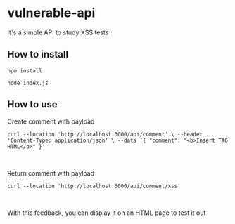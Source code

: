 # vulnerable-api

It`s a simple API to study XSS tests

## How to install

`npm install`

`node index.js`

## How to use

Create comment with payload

`curl --location 'http://localhost:3000/api/comment' \
--header 'Content-Type: application/json' \
--data '{
    "comment": "<b>Insert TAG HTML</b>"
}'`

<br>

Return comment with payload

`curl --location 'http://localhost:3000/api/comment/xss'`

<br>

With this feedback, you can display it on an HTML page to test it out